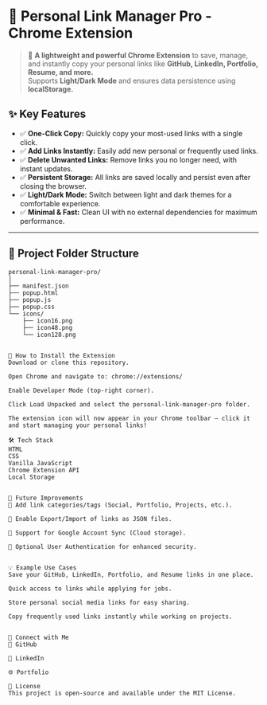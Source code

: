 # 📂 Personal Link Manager Pro - Chrome Extension

> 🚀 **A lightweight and powerful Chrome Extension** to save, manage, and instantly copy your personal links like **GitHub, LinkedIn, Portfolio, Resume, and more.**  
> Supports **Light/Dark Mode** and ensures data persistence using **localStorage.**

## ✨ Key Features
- ✅ **One-Click Copy:** Quickly copy your most-used links with a single click.
- ✅ **Add Links Instantly:** Easily add new personal or frequently used links.
- ✅ **Delete Unwanted Links:** Remove links you no longer need, with instant updates.
- ✅ **Persistent Storage:** All links are saved locally and persist even after closing the browser.
- ✅ **Light/Dark Mode:** Switch between light and dark themes for a comfortable experience.
- ✅ **Minimal & Fast:** Clean UI with no external dependencies for maximum performance.

---

## 📂 Project Folder Structure

```plaintext
personal-link-manager-pro/
│
├── manifest.json
├── popup.html
├── popup.js
├── popup.css
└── icons/
    ├── icon16.png
    ├── icon48.png
    └── icon128.png


🔧 How to Install the Extension
Download or clone this repository.

Open Chrome and navigate to: chrome://extensions/

Enable Developer Mode (top-right corner).

Click Load Unpacked and select the personal-link-manager-pro folder.

The extension icon will now appear in your Chrome toolbar — click it and start managing your personal links!

🛠️ Tech Stack
HTML
CSS
Vanilla JavaScript
Chrome Extension API
Local Storage


🌱 Future Improvements
🔹 Add link categories/tags (Social, Portfolio, Projects, etc.).

🔹 Enable Export/Import of links as JSON files.

🔹 Support for Google Account Sync (Cloud storage).

🔹 Optional User Authentication for enhanced security.


💡 Example Use Cases
Save your GitHub, LinkedIn, Portfolio, and Resume links in one place.

Quick access to links while applying for jobs.

Store personal social media links for easy sharing.

Copy frequently used links instantly while working on projects.


📩 Connect with Me
🔗 GitHub

🔗 LinkedIn

🌐 Portfolio

📄 License
This project is open-source and available under the MIT License.